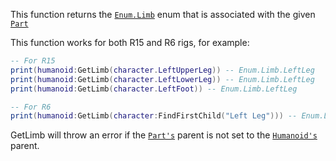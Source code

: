 This function returns the [`Enum.Limb`](https://create.roblox.com/docs/reference/engine/enums/Limb) enum that is associated with the
given [`Part`](https://create.roblox.com/docs/reference/engine/classes/Part)

This function works for both R15 and R6 rigs, for example:
```lua
-- For R15
print(humanoid:GetLimb(character.LeftUpperLeg)) -- Enum.Limb.LeftLeg
print(humanoid:GetLimb(character.LeftLowerLeg)) -- Enum.Limb.LeftLeg
print(humanoid:GetLimb(character.LeftFoot)) -- Enum.Limb.LeftLeg

-- For R6
print(humanoid:GetLimb(character:FindFirstChild("Left Leg"))) -- Enum.Limb.LeftLeg
```

GetLimb will throw an error if the [`Part's`](https://create.roblox.com/docs/reference/engine/classes/Part) parent is not set
to the [`Humanoid's`](https://create.roblox.com/docs/reference/engine/classes/Humanoid) parent.